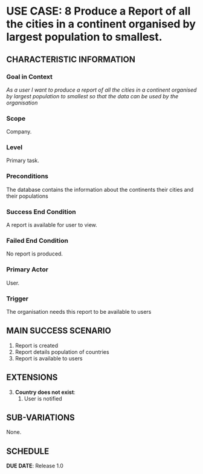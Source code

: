 # USE CASE: 8 Produce a Report of all the cities in a continent organised by largest population to smallest.


## CHARACTERISTIC INFORMATION

### Goal in Context

*As a user I want to produce a report of all the cities in a continent organised by largest population to smallest so that the data can be used by the organisation*

### Scope

Company.

### Level

Primary task.

### Preconditions

The database contains the information about the continents their cities and their populations

### Success End Condition

A report is available for user to view.

### Failed End Condition

No report is produced.

### Primary Actor

User.

### Trigger

The organisation needs this report to be available to users

## MAIN SUCCESS SCENARIO

1. Report is created
2. Report details population of countries
3. Report is available to users

## EXTENSIONS

3. **Country does not exist**:
    1. User is notified

## SUB-VARIATIONS

None.

## SCHEDULE

**DUE DATE**: Release 1.0